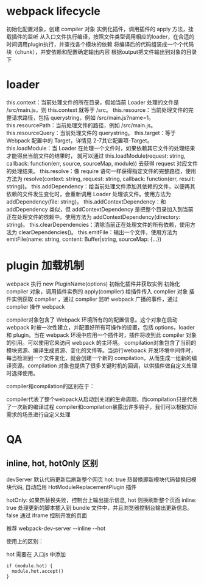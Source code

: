 
# webpack lifecycle

初始化配置对象，创建 compiler 对象
实例化插件，调用插件的 apply 方法，挂载插件的监听
从入口文件执行编译，按照文件类型调用相应的loader，在合适的时间调用plugin执行，并查找各个模块的依赖
将编译后的代码组装成一个个代码块（chunk），并安依赖和配置确定输出内容
根据output把文件输出到对象的目录下

# loader 

this.context：当前处理文件的所在目录，假如当前 Loader 处理的文件是 /src/main.js，则 this.context 就等于 /src。
this.resource：当前处理文件的完整请求路径，包括 querystring，例如 /src/main.js?name=1。
this.resourcePath：当前处理文件的路径，例如 /src/main.js。
this.resourceQuery：当前处理文件的 querystring。
this.target：等于 Webpack 配置中的 Target，详情见 2-7其它配置项-Target。
this.loadModule：当 Loader 在处理一个文件时，如果依赖其它文件的处理结果才能得出当前文件的结果时， 就可以通过 this.loadModule(request: string, callback: function(err, source, sourceMap, module)) 去获得 request 对应文件的处理结果。
this.resolve：像 require 语句一样获得指定文件的完整路径，使用方法为 resolve(context: string, request: string, callback: function(err, result: string))。
this.addDependency：给当前处理文件添加其依赖的文件，以便再其依赖的文件发生变化时，会重新调用 Loader 处理该文件。使用方法为 addDependency(file: string)。
this.addContextDependency：和 addDependency 类似，但 addContextDependency 是把整个目录加入到当前正在处理文件的依赖中。使用方法为 addContextDependency(directory: string)。
this.clearDependencies：清除当前正在处理文件的所有依赖，使用方法为 clearDependencies()。
this.emitFile：输出一个文件，使用方法为 emitFile(name: string, content: Buffer|string, sourceMap: {…})

# plugin 加载机制

webpack 执行 new PluginName(options) 初始化插件并获取实例
初始化 complier 对象，调用插件实例的 apply(complier) 给插件传入 complier 对象
插件实例获取 complier ，通过 complier 监听 webpack 广播的事件，通过 complier 操作 webpack

compiler对象包含了 Webpack 环境所有的的配置信息。这个对象在启动 webpack 时被一次性建立，并配置好所有可操作的设置，包括 options，loader 和 plugin。当在 webpack 环境中应用一个插件时，插件将收到此 compiler 对象的引用。可以使用它来访问 webpack 的主环境。
compilation对象包含了当前的模块资源、编译生成资源、变化的文件等。当运行webpack 开发环境中间件时，每当检测到一个文件变化，就会创建一个新的 compilation，从而生成一组新的编译资源。compilation 对象也提供了很多关键时机的回调，以供插件做自定义处理时选择使用。

compiler和compilation的区别在于：

compiler代表了整个webpack从启动到关闭的生命周期，而compilation只是代表了一次新的编译过程
compiler和compilation暴露出许多钩子，我们可以根据实际需求的场景进行自定义处理







# QA

##  inline, hot, hotOnly 区别

devServer 默认代码更新后刷新整个网页
hot: true 热替换即新模块代码替换旧模块代码, 自动启用 HotModuleReplacementPlugin 插件

hotOnly: 如果热替换失败，控制台上输出提示信息, hot 则换刷新整个页面
inline: true 处理更新的脚本插入到 bundle 文件中，并且浏览器控制台输出更新信息。false 通过 iframe 控制开发的页面

推荐 webpack-dev-server --inline --hot

使用上的区别：

hot 需要在 入口js 中添加

```
if (module.hot) {
  module.hot.accept()
}
```



























